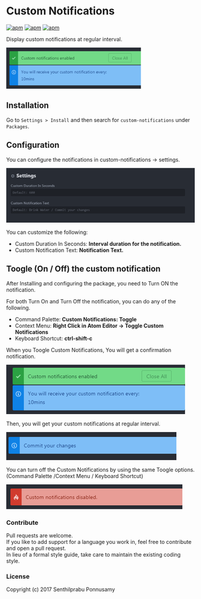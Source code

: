 # Custom Notifications

[![apm](https://img.shields.io/apm/v/custom-notifications.svg?style=flat-square)](https://atom.io/packages/custom-notifications)
[![apm](https://img.shields.io/apm/dm/custom-notifications.svg?style=flat-square)](https://atom.io/packages/custom-notifications)
[![apm](https://img.shields.io/apm/l/custom-notifications.svg?style=flat-square)](https://atom.io/packages/custom-notifications)

Display custom notifications at regular interval.  

![Starting Custom Notifications](screenshots/custom-notifications.gif)

## Installation

Go to `Settings > Install` and then search for `custom-notifications` under `Packages`.

## Configuration

You can configure the notifications in custom-notifications -> settings.

![Configuration Screen](screenshots/configuration.png)

You can customize the following:
 * Custom Duration In Seconds: **Interval duration for the notification.**
 * Custom Notification Text: **Notification Text.**

## Toogle (On / Off) the custom notification

 After Installing and configuring the package, you need to Turn ON the notification.

 For both Turn On and Turn Off the notification, you can do any of the following.

  * Command Palette: **Custom Notifications: Toggle**
  * Context Menu: **Right Click in Atom Editor -> Toggle Custom Notifications**
  * Keyboard Shortcut: **ctrl-shift-c**

When you Toogle Custom Notifications, You will get a confirmation notification.

![Starting Custom Notifications](screenshots/starting_custom_notification.png)

Then, you will get your custom notifications at regular interval.

![Custom Notifications](screenshots/notification.png)

You can turn off the Custom Notifications by using the same Toogle options.  
(Command Palette /Context Menu / Keyboard Shortcut)

![Stopping Custom Notifications](screenshots/stoping_custom_notification.png)

### Contribute

Pull requests are welcome.  
If you like to add support for a language you work in, feel free to contribute and open a pull request.  
In lieu of a formal style guide, take care to maintain the existing coding style.

### License

Copyright (c) 2017 Senthilprabu Ponnusamy
